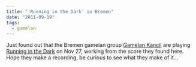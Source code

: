 ```yaml
---
title: "'Running in the Dark' in Bremen"
date: "2011-09-19"
tags: 
  - gamelan
---
```


Just found out that the Bremen gamelan group [Gamelan Kancil](http://www.arumsih.de/gamelan-kancil.htm "http://www.arumsih.de/gamelan-kancil.htm") are playing [Running in the Dark](http://jsimonvanderwalt.com/works/running/ "Running in the Dark") on Nov 27, working from the score they found here. Hope they make a recording, be curious to see what they make of it…
